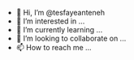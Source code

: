 - 👋 Hi, I’m @tesfayeanteneh
- 👀 I’m interested in ...
- 🌱 I’m currently learning ...
- 💞️ I’m looking to collaborate on ...
- 📫 How to reach me ...

<!---
tesfayeanteneh/tesfayeanteneh is a ✨ special ✨ repository because its `README.md` (this file) appears on your GitHub profile.
You can click the Preview link to take a look at your changes.
--->
